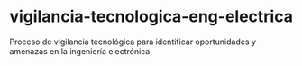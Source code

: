 # vigilancia-tecnologica-eng-electrica
Proceso de vigilancia tecnológica para identificar oportunidades y amenazas en la ingeniería electrónica
